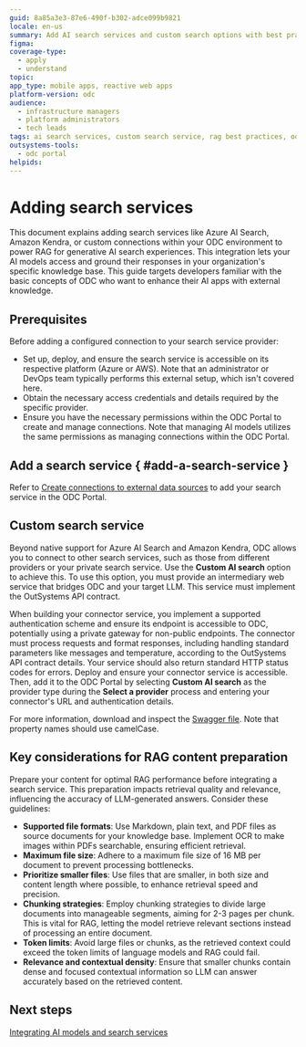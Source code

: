 ```yaml
---
guid: 8a85a3e3-87e6-490f-b302-adce099b9821
locale: en-us
summary: Add AI search services and custom search options with best practices for RAG using OutSystems Developer Cloud (ODC) platform.
figma:
coverage-type:
  - apply
  - understand
topic:
app_type: mobile apps, reactive web apps
platform-version: odc
audience:
  - infrastructure managers
  - platform administrators
  - tech leads
tags: ai search services, custom search service, rag best practices, odc portal
outsystems-tools:
  - odc portal
helpids:
---
```


# Adding search services

This document explains adding search services like Azure AI Search, Amazon Kendra, or custom connections within your ODC environment to power RAG for generative AI search experiences. This integration lets your AI models access and ground their responses in your organization's specific knowledge base. This guide targets developers familiar with the basic concepts of ODC who want to enhance their AI apps with external knowledge.

## Prerequisites

Before adding a configured connection to your search service provider:

* Set up, deploy, and ensure the search service is accessible on its respective platform (Azure or AWS). Note that an administrator or DevOps team typically performs this external setup, which isn't covered here.
* Obtain the necessary access credentials and details required by the specific provider.
* Ensure you have the necessary permissions within the ODC Portal to create and manage connections. Note that managing AI models utilizes the same permissions as managing connections within the ODC Portal.

## Add a search service { #add-a-search-service }

Refer to [Create connections to external data sources](../../integration-with-systems/external-databases/create-connection-external-data.md#create-a-new-connection) to add your search service in the ODC Portal.

## Custom search service

Beyond native support for Azure AI Search and Amazon Kendra, ODC allows you to connect to other search services, such as those from different providers or your private search service. Use the **Custom AI search** option to achieve this. To use this option, you must provide an intermediary web service that bridges ODC and your target LLM. This service must implement the OutSystems API contract.

When building your connector service, you implement a supported authentication scheme and ensure its endpoint is accessible to ODC, potentially using a private gateway for non-public endpoints. The connector must process requests and format responses, including handling standard parameters like messages and temperature, according to the OutSystems API contract details. Your service should also return standard HTTP status codes for errors. Deploy and ensure your connector service is accessible. Then, add it to the ODC Portal by selecting **Custom AI search** as the provider type during the **Select a provider** process and entering your connector's URL and authentication details.

For more information, download and inspect the [Swagger file](resources/swagger-custom-connection.json). Note that property names should use camelCase.

## Key considerations for RAG content preparation

Prepare your content for optimal RAG performance before integrating a search service. This preparation impacts retrieval quality and relevance, influencing the accuracy of LLM-generated answers. Consider these guidelines:

* **Supported file formats**: Use Markdown, plain text, and PDF files as source documents for your knowledge base. Implement OCR to make images within PDFs searchable, ensuring efficient retrieval.
* **Maximum file size**: Adhere to a maximum file size of 16 MB per document to prevent processing bottlenecks.
* **Prioritize smaller files**: Use files that are smaller, in both size and content length where possible, to enhance retrieval speed and precision.
* **Chunking strategies**: Employ chunking strategies to divide large documents into manageable segments, aiming for 2-3 pages per chunk. This is vital for RAG, letting the model retrieve relevant sections instead of processing an entire document.
* **Token limits**: Avoid large files or chunks, as the retrieved context could exceed the token limits of language models and RAG could fail.
* **Relevance and contextual density**: Ensure that smaller chunks contain dense and focused contextual information so LLM can answer accurately based on the retrieved content.

## Next steps

[Integrating AI models and search services](integrate-ai-models-logic-rag.md)
